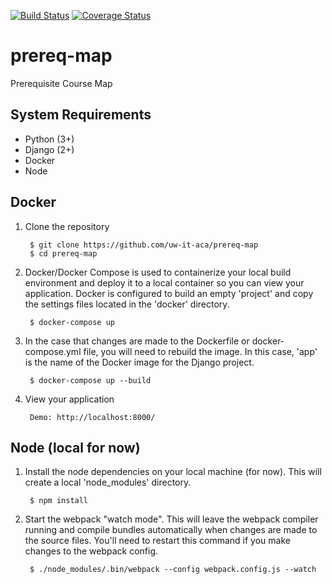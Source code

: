 [![Build Status](https://travis-ci.com/uw-it-aca/prereq-map.svg?branch=master)](https://travis-ci.com/uw-it-aca/prereq-map) [![Coverage Status](https://coveralls.io/repos/github/uw-it-aca/prereq_map/badge.svg?branch=master)](https://coveralls.io/github/uw-it-aca/prereq_map?branch=master)
# prereq-map
Prerequisite Course Map

System Requirements
-------------------
* Python (3+)
* Django (2+)
* Docker
* Node

Docker
------

1. Clone the repository

        $ git clone https://github.com/uw-it-aca/prereq-map
        $ cd prereq-map

2. Docker/Docker Compose is used to containerize your local build environment
    and deploy it to a local container so you can view your application. Docker
    is configured to build an empty 'project' and copy the settings files located
    in the 'docker' directory.

        $ docker-compose up

3. In the case that changes are made to the Dockerfile or docker-compose.yml file,
    you will need to rebuild the image. In this case, 'app' is the name of the
    Docker image for the Django project.

        $ docker-compose up --build

4. View your application

        Demo: http://localhost:8000/

Node (local for now)
------------

1. Install the node dependencies on your local machine (for now). This will create
   a local 'node_modules' directory.

        $ npm install

2. Start the webpack "watch mode". This will leave the webpack compiler running
   and compile bundles automatically when changes are made to the source files.
   You'll need to restart this command if you make changes to the webpack config.

        $ ./node_modules/.bin/webpack --config webpack.config.js --watch
